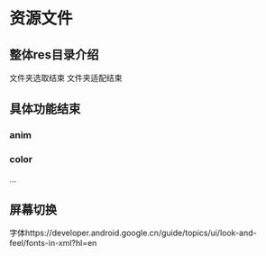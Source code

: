 # 资源文件


## 整体res目录介绍

文件夹选取结束
文件夹适配结束


## 具体功能结束

### anim

### color

...


## 屏幕切换

字体https://developer.android.google.cn/guide/topics/ui/look-and-feel/fonts-in-xml?hl=en